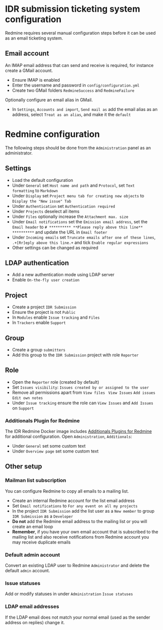 # IDR submission ticketing system configuration

Redmine requires several manual configuration steps before it can be used as an email ticketing system.

## Email account
An IMAP email address that can send and receive is required, for instance create a GMail account.
- Ensure IMAP is enabled
- Enter the username and password in `config/configuration.yml`
- Create two GMail folders `RedmineSuccess` and `RedmineFailure`

Optionally configure an email alias in GMail.
- In `Settings`, `Accounts and import`, `Send mail as` add the email alias as an address, select `Treat as an alias`, and make it the `default`


# Redmine configuration

The following steps should be done from the `Administration` panel as an administrator.

## Settings
- Load the default configuration
- Under `General` set `Host name and path` and `Protocol`, set `Text formatting` to `Markdown`
- Under `Display` set `Project menu tab for creating new objects` to `Display the "New issue" Tab`
- Under `Authentication` set `Authentication required`
- Under `Projects` deselect all items
- Under `Files` optionally increase the `Attachment max. size`
- Under `Email notifications` set the `Emission email address`, set the `Email header` to `# ********** **Please reply above this line** **********` and update the URL in `Email footer`
- Under `Incoming emails` set `Truncate emails after one of these lines`, `.+[Rr]eply above this line.+` and tick `Enable regular expressions`
- Other settings can be changed as required

## LDAP authentication
- Add a new authentication mode using LDAP server
- Enable `On-the-fly user creation`

## Project
- Create a project `IDR Submission`
- Ensure the project is not `Public`
- In `Modules` enable `Issue tracking` and `Files`
- In `Trackers` enable `Support`

## Group
- Create a group `submitters`
- Add this group to the `IDR Submission` project with role `Reporter`

## Role
- Open the `Reporter` role (created by default)
- Set `Issues visibility`: `Issues created by or assigned to the user`
- Remove all permissions apart from `View files ` `View Issues` `Add issues` `Edit own notes`
- Under `Issue tracking` ensure the role can `View Issues` and `Add Issues` on `Support`

### Additionals Plugin for Redmine
The IDR Redmine Docker image includes [Additionals Plugins for Redmine](https://additionals.readthedocs.io) for additional configuration.
Open `Administration`, `Additionals`:
- Under `General` set some custom text
- Under `Overview page` set some custom text

## Other setup

### Mailman list subscription
You can configure Redmine to copy all emails to a mailing list.
- Create an internal Redmine account for the list email address
- Set `Email notifications` to `For any event on all my projects`
- In the project `IDR Submission` add the list user as a `New member` to group `IDR Submission` as a `Developer`
- **Do not** add the Redmine email address to the mailing list or you will create an email loop
- **Remember**, if you have your own email account that is subscribed to the mailing list and also receive notifications from Redmine account you may receive duplicate emails

### Default admin account
Convert an existing LDAP user to Redmine `Administrator` and delete the default `admin` account.

### Issue statuses
Add or modify statuses in under `Administration` `Issue statuses`

### LDAP email addresses
If the LDAP email does not match your normal email (used as the sender address on replies) change it.
